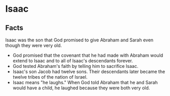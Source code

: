 # Isaac

## Facts

Isaac was the son that God promised to give Abraham and Sarah even though they were very old.

* God promised that the covenant that he had made with Abraham would extend to Isaac and to all of Isaac's descendants forever.
* God tested Abraham's faith by telling him to sacrifice Isaac.
* Isaac's son Jacob had twelve sons. Their descendants later became the twelve tribes of the nation of Israel.
* Isaac means "he laughs." When God told Abraham that he and Sarah would have a child, he laughed because they were both very old.
